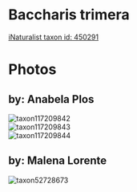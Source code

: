 
Baccharis trimera
=================
  
[iNaturalist taxon id: 450291](https://www.inaturalist.org/taxa/450291)
# Photos

## by: Anabela Plos
  
![taxon117209842](https://inaturalist-open-data.s3.amazonaws.com/photos/125536644/medium.jpeg)  
![taxon117209843](https://inaturalist-open-data.s3.amazonaws.com/photos/125536702/medium.jpeg)  
![taxon117209844](https://inaturalist-open-data.s3.amazonaws.com/photos/125536789/medium.jpeg)
## by: Malena Lorente
  
![taxon52728673](https://inaturalist-open-data.s3.amazonaws.com/photos/56963578/medium.jpeg)